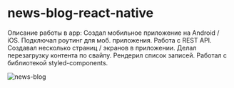 # news-blog-react-native
Описание работы в app:
Создал мобильное приложение на Android / iOS.
Подключал роутинг для моб. приложения.
Работа с REST API.
Создавал несколько страниц / экранов в приложении.
Делал перезагрузку контента по свайпу.
Рендерил список записей.
Работал с библиотекой styled-components.

![news-blog](https://user-images.githubusercontent.com/90722666/209799662-d617c9cc-7984-40f7-ade7-869d565fe531.jpg)
